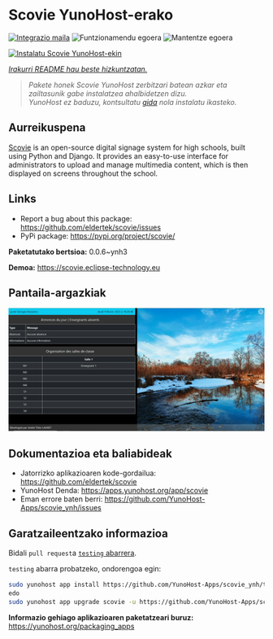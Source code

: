 <!--
Ohart ongi: README hau automatikoki sortu da <https://github.com/YunoHost/apps/tree/master/tools/readme_generator>ri esker
EZ editatu eskuz.
-->

# Scovie YunoHost-erako

[![Integrazio maila](https://dash.yunohost.org/integration/scovie.svg)](https://ci-apps.yunohost.org/ci/apps/scovie/) ![Funtzionamendu egoera](https://ci-apps.yunohost.org/ci/badges/scovie.status.svg) ![Mantentze egoera](https://ci-apps.yunohost.org/ci/badges/scovie.maintain.svg)

[![Instalatu Scovie YunoHost-ekin](https://install-app.yunohost.org/install-with-yunohost.svg)](https://install-app.yunohost.org/?app=scovie)

*[Irakurri README hau beste hizkuntzatan.](./ALL_README.md)*

> *Pakete honek Scovie YunoHost zerbitzari batean azkar eta zailtasunik gabe instalatzea ahalbidetzen dizu.*  
> *YunoHost ez baduzu, kontsultatu [gida](https://yunohost.org/install) nola instalatu ikasteko.*

## Aurreikuspena

[Scovie](https://github.com/eldertek/scovie) is an open-source digital signage system for high schools, built using Python and Django.
It provides an easy-to-use interface for administrators to upload and manage multimedia content, which is then displayed on screens throughout the school.

## Links

* Report a bug about this package: <https://github.com/eldertek/scovie/issues>
* PyPi package: <https://pypi.org/project/scovie/>


**Paketatutako bertsioa:** 0.0.6~ynh3

**Demoa:** <https://scovie.eclipse-technology.eu>

## Pantaila-argazkiak

![Scovie(r)en pantaila-argazkia](./doc/screenshots/all.png)

## Dokumentazioa eta baliabideak

- Jatorrizko aplikazioaren kode-gordailua: <https://github.com/eldertek/scovie>
- YunoHost Denda: <https://apps.yunohost.org/app/scovie>
- Eman errore baten berri: <https://github.com/YunoHost-Apps/scovie_ynh/issues>

## Garatzaileentzako informazioa

Bidali `pull request`a [`testing` abarrera](https://github.com/YunoHost-Apps/scovie_ynh/tree/testing).

`testing` abarra probatzeko, ondorengoa egin:

```bash
sudo yunohost app install https://github.com/YunoHost-Apps/scovie_ynh/tree/testing --debug
edo
sudo yunohost app upgrade scovie -u https://github.com/YunoHost-Apps/scovie_ynh/tree/testing --debug
```

**Informazio gehiago aplikazioaren paketatzeari buruz:** <https://yunohost.org/packaging_apps>
